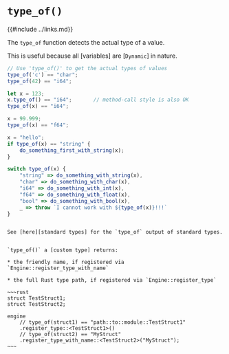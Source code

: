 `type_of()`
===========

{{#include ../links.md}}

The `type_of` function detects the actual type of a value.

This is useful because all [variables] are [`Dynamic`] in nature.

```js
// Use 'type_of()' to get the actual types of values
type_of('c') == "char";
type_of(42) == "i64";

let x = 123;
x.type_of() == "i64";       // method-call style is also OK
type_of(x) == "i64";

x = 99.999;
type_of(x) == "f64";

x = "hello";
if type_of(x) == "string" {
    do_something_first_with_string(x);
}

switch type_of(x) {
    "string" => do_something_with_string(x),
    "char" => do_something_with_char(x),
    "i64" => do_something_with_int(x),
    "f64" => do_something_with_float(x),
    "bool" => do_something_with_bool(x),
    _ => throw `I cannot work with ${type_of(x)}!!!`
}
```

```admonish info.small "Standard types"

See [here][standard types] for the `type_of` output of standard types.
```

```admonish info.small "Custom types"

`type_of()` a [custom type] returns:

* the friendly name, if registered via `Engine::register_type_with_name`

* the full Rust type path, if registered via `Engine::register_type`

~~~rust
struct TestStruct1;
struct TestStruct2;

engine
    // type_of(struct1) == "path::to::module::TestStruct1"
    .register_type::<TestStruct1>()
    // type_of(struct2) == "MyStruct"
    .register_type_with_name::<TestStruct2>("MyStruct");
~~~
```
